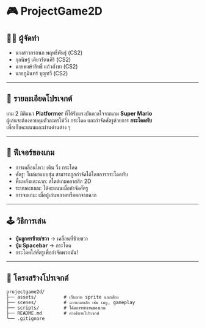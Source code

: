# 🎮 ProjectGame2D  

## 👨‍💻 ผู้จัดทำ
- นางสาวกรกนก พฤทธิ์พันธุ์ (CS2)  
- กุลนิษฐ์ เตียวรัตนศิริ (CS2)  
- นายพงษ์วริทธิ์ แก้วสังขา (CS2)  
- นายภูมินทร์ บุญทวี (CS2)  

---

## 📝 รายละเอียดโปรเจกต์
เกม 2 มิติแนว **Platformer** ที่ได้รับแรงบันดาลใจจากเกม **Super Mario**  
ผู้เล่นจะต้องควบคุมตัวละครให้วิ่ง กระโดด และกำจัดศัตรูด้วยการ **กระโดดทับ**  
เพื่อเก็บคะแนนและผ่านด่านต่าง ๆ  

---

## 🚀 ฟีเจอร์ของเกม
- การเคลื่อนไหว: เดิน วิ่ง กระโดด  
- ศัตรู: โผล่มาแบบสุ่ม สามารถถูกกำจัดได้โดยการกระโดดทับ  
- พื้นหลังและฉาก: สไตล์เกมคลาสสิก 2D  
- ระบบคะแนน: ได้คะแนนเมื่อกำจัดศัตรู  
- การจบเกม: เมื่อผู้เล่นพลาดหรือตกจากฉาก  

---

## 🕹️ วิธีการเล่น
- **ปุ่มลูกศรซ้าย/ขวา** → เคลื่อนที่ซ้ายขวา  
- **ปุ่ม Spacebar** → กระโดด  
- กระโดดใส่ศัตรูเพื่อกำจัดพวกมัน!  

---

## 📂 โครงสร้างโปรเจกต์
```plaintext
projectgame2d/
├── assets/          # เก็บภาพ sprite และเสียง
├── scenes/          # ฉากเกมหลัก เช่น เมนู, gameplay
├── scripts/         # โค้ดการทำงานของเกม
├── README.md        # คำอธิบายโปรเจกต์
└── .gitignore
